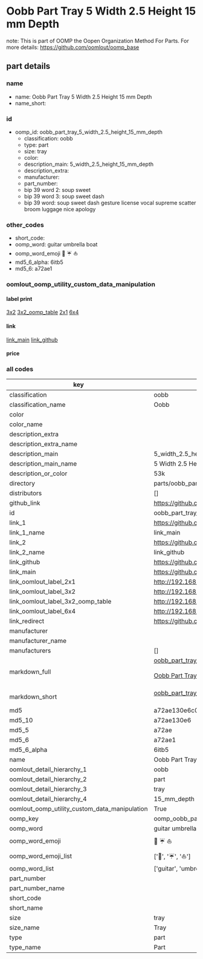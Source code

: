 # Oobb Part Tray 5 Width 2.5 Height 15 mm Depth  

note: This is part of OOMP the Oopen Organization Method For Parts. For more details: https://github.com/oomlout/oomp_base

##  part details
  







### name
* name: Oobb Part Tray 5 Width 2.5 Height 15 mm Depth
* name_short: 
### id
* oomp_id: oobb_part_tray_5_width_2.5_height_15_mm_depth
  * classification: oobb
  * type: part
  * size: tray
  * color: 
  * description_main: 5_width_2.5_height_15_mm_depth
  * description_extra: 
  * manufacturer: 
  * part_number: 
  * bip 39 word 2: soup sweet
  * bip 39 word 3: soup sweet dash
  * bip 39 word: soup sweet dash gesture license vocal supreme scatter broom luggage nice apology

### other_codes
* short_code: 
* oomp_word: guitar umbrella boat
* oomp_word_emoji :guitar: :umbrella: :boat:
* md5_6_alpha: 6itb5
* md5_6: a72ae1






### oomlout_oomp_utility_custom_data_manipulation
#### label print
[3x2](http://192.168.1.245:1112/?label=oomp%206itb5)
[3x2_oomp_table](http://192.168.1.108:1112/?label=oomp%206itb5)
[2x1](http://192.168.1.242:1112/?label=oomp%206itb5)
[6x4](http://192.168.1.55:1112/?label=oomp%206itb5)    

#### link

[link_main](https://github.com/oomlout/oomlout_oomp_version_1_messy/tree/main/parts/oobb_part_tray_5_width_2.5_height_15_mm_depth) [link_github](https://github.com/oomlout/oomlout_oomp_version_1_messy/tree/main/parts/oobb_part_tray_5_width_2.5_height_15_mm_depth)                             

#### price







### all codes 
| key | value |  
| --- | --- |  
| classification | oobb |  
| classification_name | Oobb |  
| color |  |  
| color_name |  |  
| description_extra |  |  
| description_extra_name |  |  
| description_main | 5_width_2.5_height_15_mm_depth |  
| description_main_name | 5 Width 2.5 Height 15 mm Depth |  
| description_or_color | 53k |  
| directory | parts/oobb_part_tray_5_width_2.5_height_15_mm_depth |  
| distributors | [] |  
| github_link | https://github.com/oomlout/oomlout_oomp_part_src/tree/main/parts/oobb_part_tray_5_width_2.5_height_15_mm_depth |  
| id | oobb_part_tray_5_width_2.5_height_15_mm_depth |  
| link_1 | https://github.com/oomlout/oomlout_oomp_version_1_messy/tree/main/parts/oobb_part_tray_5_width_2.5_height_15_mm_depth |  
| link_1_name | link_main |  
| link_2 | https://github.com/oomlout/oomlout_oomp_version_1_messy/tree/main/parts/oobb_part_tray_5_width_2.5_height_15_mm_depth |  
| link_2_name | link_github |  
| link_github | https://github.com/oomlout/oomlout_oomp_version_1_messy/tree/main/parts/oobb_part_tray_5_width_2.5_height_15_mm_depth |  
| link_main | https://github.com/oomlout/oomlout_oomp_version_1_messy/tree/main/parts/oobb_part_tray_5_width_2.5_height_15_mm_depth |  
| link_oomlout_label_2x1 | http://192.168.1.242:1112/?label=oomp%206itb5 |  
| link_oomlout_label_3x2 | http://192.168.1.245:1112/?label=oomp%206itb5 |  
| link_oomlout_label_3x2_oomp_table | http://192.168.1.108:1112/?label=oomp%206itb5 |  
| link_oomlout_label_6x4 | http://192.168.1.55:1112/?label=oomp%206itb5 |  
| link_redirect | https://github.com/oomlout/oomlout_oomp_version_1_messy/tree/main/parts/oobb_part_tray_5_width_2.5_height_15_mm_depth |  
| manufacturer |  |  
| manufacturer_name |  |  
| manufacturers | [] |  
| markdown_full | [oobb_part_tray_5_width_2.5_height_15_mm_depth](none)<br>[](none)<br>[Oobb Part Tray 5 Width 2.5 Height 15 Mm Depth](none)<br><br> |  
| markdown_short | [oobb_part_tray_5_width_2.5_height_15_mm_depth](none)<br><br> |  
| md5 | a72ae130e6c07b3fd54096166f76ee7f |  
| md5_10 | a72ae130e6 |  
| md5_5 | a72ae |  
| md5_6 | a72ae1 |  
| md5_6_alpha | 6itb5 |  
| name | Oobb Part Tray 5 Width 2.5 Height 15 mm Depth |  
| oomlout_detail_hierarchy_1 | oobb |  
| oomlout_detail_hierarchy_2 | part |  
| oomlout_detail_hierarchy_3 | tray |  
| oomlout_detail_hierarchy_4 | 15_mm_depth |  
| oomlout_oomp_utility_custom_data_manipulation | True |  
| oomp_key | oomp_oobb_part_tray_5_width_2.5_height_15_mm_depth |  
| oomp_word | guitar umbrella boat |  
| oomp_word_emoji | :guitar: :umbrella: :boat: |  
| oomp_word_emoji_list | [':guitar:', ':umbrella:', ':boat:'] |  
| oomp_word_list | ['guitar', 'umbrella', 'boat'] |  
| part_number |  |  
| part_number_name |  |  
| short_code |  |  
| short_name |  |  
| size | tray |  
| size_name | Tray |  
| type | part |  
| type_name | Part |  
